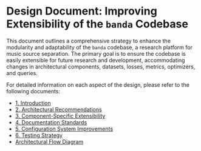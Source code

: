 # Design Document: Improving Extensibility of the `banda` Codebase

This document outlines a comprehensive strategy to enhance the modularity and adaptability of the `banda` codebase, a research platform for music source separation. The primary goal is to ensure the codebase is easily extensible for future research and development, accommodating changes in architectural components, datasets, losses, metrics, optimizers, and queries.

For detailed information on each aspect of the design, please refer to the following documents:

*   [1. Introduction](docs/design/introduction.md)
*   [2. Architectural Recommendations](docs/design/architectural_recommendations.md)
*   [3. Component-Specific Extensibility](docs/design/component_specific_extensibility.md)
*   [4. Documentation Standards](docs/design/documentation_standards.md)
*   [5. Configuration System Improvements](docs/design/configuration_system_improvements.md)
*   [6. Testing Strategy](docs/design/testing_strategy.md)
*   [Architectural Flow Diagram](docs/design/architectural_flow_diagram.md)
